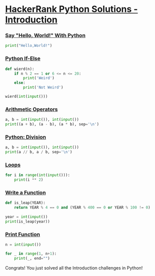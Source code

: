 # [HackerRank Python Solutions - Introduction](https://www.hackerrank.com/domains/python?filters%5Bsubdomains%5D%5B%5D=py-introduction "Python - Introduction")

### [Say "Hello, World!" With Python](https://www.hackerrank.com/challenges/py-hello-world?isFullScreen=true "Say 'Hello, World!' With Python")

```python
print("Hello,World!")
```

### [Python If-Else](https://www.hackerrank.com/challenges/py-if-else?isFullScreen=true "Python If-Else")

```python
def wierd(n):
    if n % 2 == 1 or 6 <= n <= 20:
        print('Weird')
    else:
        print('Not Weird')

wierd(int(input()))
```
### [Arithmetic Operators](https://www.hackerrank.com/challenges/python-arithmetic-operators?isFullScreen=true "Arithmetic Operators")

```python
a, b = int(input()), int(input())
print((a + b), (a - b), (a * b), sep='\n')
```

### [Python: Division](https://www.hackerrank.com/challenges/python-division?isFullScreen=true "Python: Division")

```python
a, b = int(input()), int(input())
print(a // b, a / b, sep='\n')
```

### [Loops](https://www.hackerrank.com/challenges/python-loops?isFullScreen=true "Loops")

```python
for i in range(int(input())):
    print(i ** 2)
```

### [Write a Function](https://www.hackerrank.com/challenges/write-a-function?isFullScreen=true "Write a Function")

```python
def is_leap(YEAR):
    return YEAR % 4 == 0 and (YEAR % 400 == 0 or YEAR % 100 != 0)
    
year = int(input())
print(is_leap(year))
```

### [Print Function](https://www.hackerrank.com/challenges/python-print?isFullScreen=true "Print Function")

```python
n = int(input())

for _ in range(1, n+1):
    print(_, end="")

```

Congrats! You just solved all the Introduction challenges in Python!
